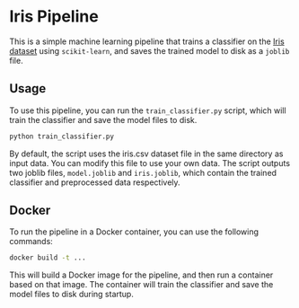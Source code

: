 # Iris Pipeline

This is a simple machine learning pipeline that trains a classifier on the [Iris dataset](https://archive.ics.uci.edu/ml/datasets/iris) using `scikit-learn`, and saves the trained model to disk as a `joblib` file.

## Usage

To use this pipeline, you can run the `train_classifier.py` script, which will train the classifier and save the model files to disk.

```bash
python train_classifier.py
```

By default, the script uses the iris.csv dataset file in the same directory as input data. You can modify this file to use your own data. The script outputs two joblib files, `model.joblib` and `iris.joblib`, which contain the trained classifier and preprocessed data respectively.

## Docker

To run the pipeline in a Docker container, you can use the following commands:

```bash
docker build -t ...
```

This will build a Docker image for the pipeline, and then run a container based on that image. The container will train the classifier and save the model files to disk during startup.
